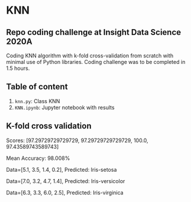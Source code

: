 # KNN
## Repo coding challenge at Insight Data Science 2020A
Coding KNN algorithm with k-fold cross-validation from scratch with minimal use of Python libraries. Coding challenge was to be completed in 1.5 hours.
## Table of content
1. `knn.py`: Class KNN
2. `KNN.ipynb`: Jupyter notebook with results
## K-fold cross validation
Scores: [97.29729729729729, 97.29729729729729, 100.0, 97.43589743589743]

Mean Accuracy: 98.008%

Data=[5.1, 3.5, 1.4, 0.2], Predicted: Iris-setosa

Data=[7.0, 3.2, 4.7, 1.4], Predicted: Iris-versicolor

Data=[6.3, 3.3, 6.0, 2.5], Predicted: Iris-virginica
